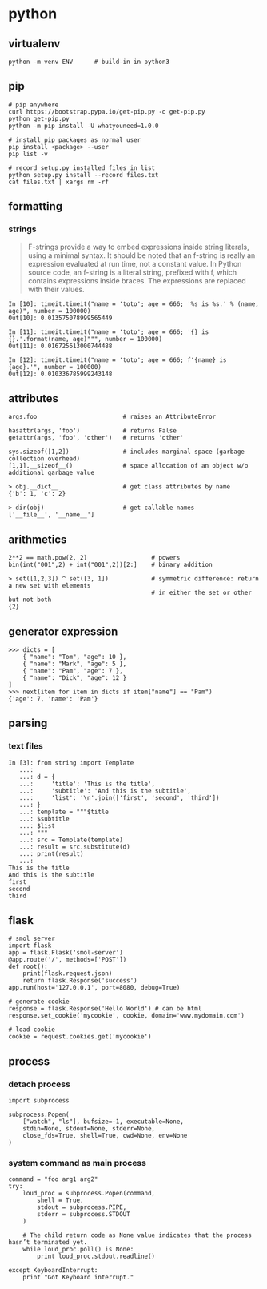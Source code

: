 # python

## virtualenv

    python -m venv ENV      # build-in in python3

## pip

    # pip anywhere
    curl https://bootstrap.pypa.io/get-pip.py -o get-pip.py
    python get-pip.py
    python -m pip install -U whatyouneed=1.0.0

    # install pip packages as normal user
    pip install <package> --user
    pip list -v

    # record setup.py installed files in list
    python setup.py install --record files.txt
    cat files.txt | xargs rm -rf

## formatting

### strings

> F-strings provide a way to embed expressions inside string literals, using a minimal syntax. It should be noted that an f-string is really an expression evaluated at run time, not a constant value. In Python source code, an f-string is a literal string, prefixed with f, which contains expressions inside braces. The expressions are replaced with their values.

    In [10]: timeit.timeit("name = 'toto'; age = 666; '%s is %s.' % (name, age)", number = 100000)
    Out[10]: 0.013575078999565449

    In [11]: timeit.timeit("name = 'toto'; age = 666; '{} is {}.'.format(name, age)""", number = 100000)
    Out[11]: 0.016725613000744488

    In [12]: timeit.timeit("name = 'toto'; age = 666; f'{name} is {age}.'", number = 100000)
    Out[12]: 0.010336785999243148

## attributes

    args.foo                        # raises an AttributeError

    hasattr(args, 'foo')            # returns False
    getattr(args, 'foo', 'other')   # returns 'other'

    sys.sizeof([1,2])               # includes marginal space (garbage collection overhead)
    [1,1].__sizeof__()              # space allocation of an object w/o additional garbage value

    > obj.__dict__                  # get class attributes by name
    {'b': 1, 'c': 2}

    > dir(obj)                      # get callable names
    ['__file__', '__name__']

## arithmetics

    2**2 == math.pow(2, 2)                  # powers
    bin(int("001",2) + int("001",2))[2:]    # binary addition

    > set([1,2,3]) ^ set([3, 1])            # symmetric difference: return a new set with elements
                                            # in either the set or other but not both
    {2}

## generator expression

    >>> dicts = [
        { "name": "Tom", "age": 10 },
        { "name": "Mark", "age": 5 },
        { "name": "Pam", "age": 7 },
        { "name": "Dick", "age": 12 }
    ]
    >>> next(item for item in dicts if item["name"] == "Pam")
    {'age': 7, 'name': 'Pam'}

## parsing

### text files

    In [3]: from string import Template
       ...: 
       ...: d = {
       ...:     'title': 'This is the title',
       ...:     'subtitle': 'And this is the subtitle',
       ...:     'list': '\n'.join(['first', 'second', 'third'])
       ...: }
       ...: template = """$title
       ...: $subtitle
       ...: $list
       ...: """
       ...: src = Template(template)
       ...: result = src.substitute(d)
       ...: print(result)
       ...: 
    This is the title
    And this is the subtitle
    first
    second
    third

## flask

    # smol server
    import flask
    app = flask.Flask('smol-server')
    @app.route('/', methods=['POST'])
    def root():
        print(flask.request.json)
        return flask.Response('success')
    app.run(host='127.0.0.1', port=8080, debug=True)

    # generate cookie
    response = flask.Response('Hello World') # can be html
    response.set_cookie('mycookie', cookie, domain='www.mydomain.com')

    # load cookie
    cookie = request.cookies.get('mycookie')

## process

### detach process

    import subprocess

    subprocess.Popen(
        ["watch", "ls"], bufsize=-1, executable=None,
        stdin=None, stdout=None, stderr=None,
        close_fds=True, shell=True, cwd=None, env=None
    )
  
### system command as main process
    
    command = "foo arg1 arg2"
    try:
        loud_proc = subprocess.Popen(command,
            shell = True,
            stdout = subprocess.PIPE,
            stderr = subprocess.STDOUT
        )
        
        # The child return code as None value indicates that the process hasn’t terminated yet.
        while loud_proc.poll() is None:
            print loud_proc.stdout.readline()
        
    except KeyboardInterrupt:
        print "Got Keyboard interrupt."
